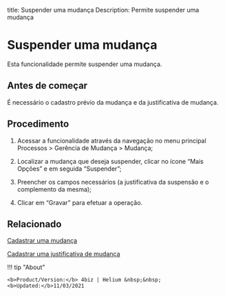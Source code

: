 title: Suspender uma mudança
Description: Permite suspender uma mudança
# Suspender uma mudança

Esta funcionalidade permite suspender uma mudança.  

Antes de começar
----------------

É necessário o cadastro prévio da mudança e da justificativa de mudança.

Procedimento
------------

1.  Acessar a funcionalidade através da navegação no menu principal Processos \>
    Gerência de Mudança \> Mudança;

2.  Localizar a mudança que deseja suspender, clicar no ícone “Mais Opções” e em
    seguida “Suspender”;

3.  Preencher os campos necessários (a justificativa da suspensão e o
    complemento da mesma);

4.  Clicar em “Gravar” para efetuar a operação.

Relacionado
-----------

[Cadastrar uma mudança](/pt-br/4biz-helium/processes/change/use/register-change.html)

[Cadastrar uma justificativa de mudança](/pt-br/4biz-helium/processes/change/configuration/change-justification.html)

!!! tip "About"

    <b>Product/Version:</b> 4biz | Helium &nbsp;&nbsp;
    <b>Updated:</b>11/03/2021

